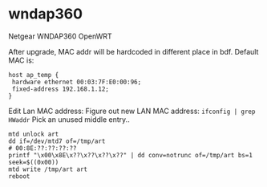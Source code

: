 # wndap360
Netgear WNDAP360 OpenWRT

After upgrade, MAC addr will be hardcoded in different place in bdf. Default MAC is:
```
host ap_temp {
 hardware ethernet 00:03:7F:E0:00:96;
 fixed-address 192.168.1.12;
}
```

Edit Lan MAC address:
Figure out new LAN MAC address:
```ifconfig | grep HWaddr```
Pick an unused middle entry..

```cat /proc/mtd
mtd unlock art
dd if=/dev/mtd7 of=/tmp/art
# 00:8E:??:??:??:??
printf "\x00\x8E\x??\x??\x??\x??" | dd conv=notrunc of=/tmp/art bs=1 seek=$((0x00))
mtd write /tmp/art art
reboot
```
